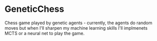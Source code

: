 # GeneticChess
Chess game played by genetic agents - currently, the agents do random moves but when I'll sharpen my machine learning skills I'll implmenets MCTS
or a neural net to play the game.
